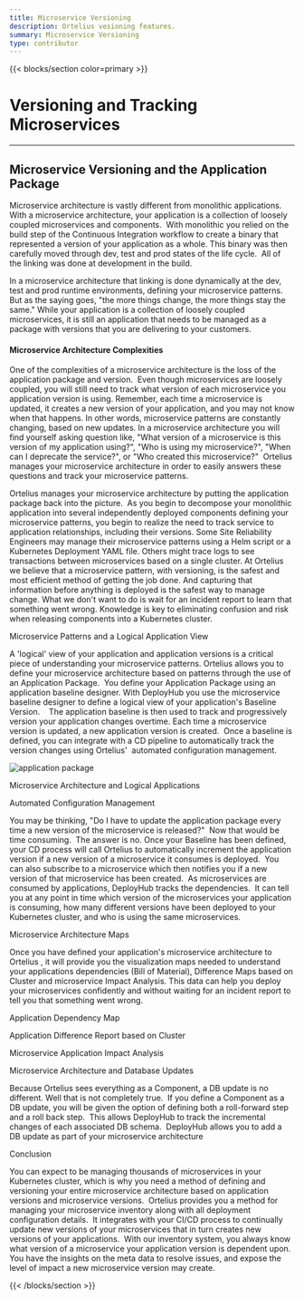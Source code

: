 ```yaml
---
title: Microservice Versioning
description: Ortelius vesioning features.
summary: Microservice Versioning
type: contributor
---
```


{{< blocks/section color=primary >}}
<div class="col-12">
<h1 class="text-center">Versioning and Tracking Microservices</h1>
<hr>

## Microservice Versioning and the Application Package

Microservice architecture is vastly different from monolithic applications. With a microservice architecture, your application is a collection of loosely coupled microservices and components.  With monolithic you relied on the build step of the Continuous Integration workflow to create a binary that represented a version of your application as a whole. This binary was then carefully moved through dev, test and prod states of the life cycle.  All of the linking was done at development in the build.

In a microservice architecture that linking is done dynamically at the dev, test and prod runtime environments, defining your microservice patterns. But as the saying goes, "the more things change, the more things stay the same." While your application is a collection of loosely coupled microservices, it is still an application that needs to be managed as a package with versions that you are delivering to your customers.

#### Microservice Architecture Complexities

One of the complexities of a microservice architecture is the loss of the application package and version.  Even though microservices are loosely coupled, you will still need to track what version of each microservice you application version is using. Remember, each time a microservice is updated, it creates a new version of your application, and you may not know when that happens. In other words, microservice patterns are constantly changing, based on new updates. In a microservice architecture you will find yourself asking question like, "What version of a microservice is this version of my application using?", "Who is using my microservice?", "When can I deprecate the service?", or "Who created this microservice?"  Ortelius manages your microservice architecture in order to easily answers these questions and track your microservice patterns.

Ortelius manages your microservice architecture by putting the application package back into the picture.  As you begin to decompose your monolithic application into several independently deployed components defining your microservice patterns, you begin to realize the need to track service to application relationships, including their versions. Some Site Reliability Engineers may manage their microservice patterns using a Helm script or a Kubernetes Deployment YAML file. Others might trace logs to see transactions between microservices based on a single cluster. At Ortelius we believe that a microservice pattern, with versioning, is the safest and most efficient method of getting the job done. And capturing that information before anything is deployed is the safest way to manage change. What we don't want to do is wait for an incident report to learn that something went wrong. Knowledge is key to eliminating confusion and risk when releasing components into a Kubernetes cluster.

Microservice Patterns and a Logical Application View

A 'logical' view of your application and application versions is a critical piece of understanding your microservice patterns. Ortelius allows you to define your microservice architecture based on patterns through the use of an Application Package.  You define your Application Package using an application baseline designer. With DeployHub you use the microservice baseline designer to define a logical view of your application's Baseline Version.    The application baseline is then used to track and progressively version your application changes overtime. Each time a microservice version is updated, a new application version is created.  Once a baseline is defined, you can integrate with a CD pipeline to automatically track the version changes using Ortelius'  automated configuration management.

<div class="col-center">
<img src="/images/applicationpackaging.jpg" alt="application package" />
<p>Microservice Architecture and Logical Applications</p>
</div>



Automated Configuration Management

You may be thinking, "Do I have to update the application package every time a new version of the microservice is released?"  Now that would be time consuming.  The answer is no. Once your Baseline has been defined, your CD process will call Ortelius to automatically increment the application version if a new version of a microservice it consumes is deployed.  You can also subscribe to a microservice which then notifies you if a new version of that microservice has been created.  As microservices are consumed by applications, DeployHub tracks the dependencies.  It can tell you at any point in time which version of the microservices your application is consuming, how many different versions have been deployed to your Kubernetes cluster, and who is using the same microservices.

Microservice Architecture Maps

Once you have defined your application's microservice architecture to Ortelius , it will provide you the visualization maps needed to understand your applications dependencies (Bill of Material), Difference Maps based on Cluster and microservice Impact Analysis. This data can help you deploy your microservices confidently and without waiting for an incident report to tell you that something went wrong.







Application Dependency Map






Application Difference Report based on Cluster




Microservice Application Impact Analysis



Microservice Architecture and Database Updates

Because Ortelius sees everything as a Component, a DB update is no different. Well that is not completely true.  If you define a Component as a DB update, you will be given the option of defining both a roll-forward step and a roll back step.  This allows DeployHub to track the incremental changes of each associated DB schema.  DeployHub allows you to add a DB update as part of your microservice architecture

Conclusion

You can expect to be managing thousands of microservices in your Kubernetes cluster, which is why you need a method of defining and versioning your entire microservice architecture based on application versions and microservice versions.  Ortelius provides you a method for managing your microservice inventory along with all deployment configuration details.  It integrates with your CI/CD process to continually update new versions of your microservices that in turn creates new versions of your applications.  With our inventory system, you always know what version of a microservice your application version is dependent upon.  You have the insights on the meta data to resolve issues, and expose the level of impact a new microservice version may create.

{{< /blocks/section >}}